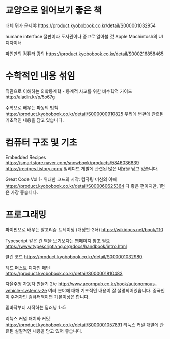 
# 교양으로 읽어보기 좋은 책

대체 뭐가 문제야
	https://product.kyobobook.co.kr/detail/S000001032954

humane interface
	절판이라 도서관이나 중고로 알아볼 것
	Apple Machintosh의 UI 디자이너

파인만의 컴퓨터 강의
	https://product.kyobobook.co.kr/detail/S000216858465

# 수학적인 내용 섞임

직관으로 이해하는 의학통계학 - 통계적 사고를 위한 비수학적 가이드
	http://aladin.kr/p/5o67g

수학으로 배우는 파동의 법칙
	https://product.kyobobook.co.kr/detail/S000000910825
	푸리에 변환에 관련된 기초적인 내용을 담고 있습니다.

# 컴퓨터 구조 및 기초

Embedded Recipes
	https://smartstore.naver.com/snowbook/products/5846036839
	https://recipes.tistory.com/
	임베디드 개발에 관련된 많은 내용을 담고 있습니다.

Great Code Vol 1-  위대한 코드의 시작: 컴퓨팅 머신의 이해
	https://product.kyobobook.co.kr/detail/S000060625364
	다 좋은 편이지만, 1편은 가장 좋습니다.

# 프로그래밍

파이썬으로 배우는 알고리즘 트레이딩 (개정판-2쇄)
	https://wikidocs.net/book/110

Typescript 같은 건 책을 보기보다는 웹페이지 참조 필요
	https://www.typescriptlang.org/docs/handbook/intro.html

클린 코드
	https://product.kyobobook.co.kr/detail/S000001032980

헤드 퍼스트 디자인 패턴
	https://product.kyobobook.co.kr/detail/S000001810483

자율주행 자동차 만들기 2/e
	http://www.acornpub.co.kr/book/autonomous-vehicle-systems-2e
	여러 분야에 대해 기초적인 내용이 잘 설명되어있습니다.
	중국인이 주저자인 컴퓨터책이면 기본이상은 합니다.


밑바닥부터 시작하는 딥러닝 1~5

리눅스 커널 패치와 커밋
	https://product.kyobobook.co.kr/detail/S000001057891
	리눅스 커널 개발에 관련된 실질적인 내용을 담고 있어 좋습니다.





